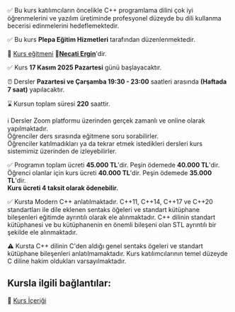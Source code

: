 ✅ Bu kurs katılımcıların öncelikle C++ programlama dilini çok iyi öğrenmelerini ve yazılım üretiminde profesyonel düzeyde bu dili kullanma becerisi edinmelerini hedeflemektedir.

✅ Bu kurs **Plepa Eğitim Hizmetleri** tarafından düzenlenmektedir.

👨 [Kurs eğitmeni](https://github.com/necatiergin/OCAK_2025_CPP_KURSU/blob/main/kurs_egitmeni.md)
**&#128279;[Necati Ergin](https://www.linkedin.com/in/necati-ergin-045768176/)**'dir.

✅ Kurs **17 Kasım 2025 Pazartesi** günü başlayacaktır.

⏰ Dersler **Pazartesi ve Çarşamba 19:30 - 23:00** saatleri arasında **(Haftada 7 saat)** yapılacaktır.

⌛ Kursun toplam süresi **220** saattir.

ℹ️ Dersler Zoom platformu üzerinden gerçek zamanlı ve online olarak yapılmaktadır.<br> 
Öğrenciler ders sırasında eğitmene soru sorabilirler.<br>
Öğrenciler katılmadıkları ya da tekrar etmek istedikleri dersleri kurs sistemimiz üzerinden de izleyebilirler.<br>

✅ Programın toplam ücreti **45.000 TL**'dir. Peşin ödemede **40.000 TL**'dir.<br>
Öğrenci olanlar için kurs ücreti **40.000 TL**'dir. Peşin ödemede **35.000 TL**'dir. <br>
**Kurs ücreti 4 taksit olarak ödenebilir.<br>**

✅ Kursta Modern C++ anlatılmaktadır. C++11, C++14, C++17 ve C++20 standartları ile dile eklenen sentaks öğeleri ve standart kütüphane bileşenleri eğitimde ayrıntılı olarak ele alınmaktadır. C++ dilinin standart kütüphanesi ve bu kütüphanenin en önemli bileşeni olan STL ayrıntılı bir şekilde ele alınmaktadır.

⚠ Kursta C++ dilinin C'den aldığı genel sentaks ögeleri ve standart kütüphane bileşenleri anlatılmamaktadır. Kurs katılımcılarının temel düzeyde C diline hakim oldukları varsayılmaktadır.

## Kursla ilgili bağlantılar:

&#128279; [Kurs İçeriği](https://github.com/necatiergin/kurs_programlari/blob/main/cplusplus_kurs_icerigi.md)<br><br>
<!---
&#128279; [Kursa kayıt olmak için bu bağlantıyı kullanabilirsiniz.](https://us02web.zoom.us/meeting/register/GK0hZcDRSsqgxqZ-FwxKTw)


![kurs tanıtım görseli](https://github.com/necatiergin/AGUSTOS-2025-CPP-KURSU/blob/main/cpp_kurs_gorseli.png)



&#128279; [Kursun Genel Tanıtımı](https://github.com/necatiergin/OCAK_2025_CPP_KURSU/blob/main/kurs_tanitimi.md)<br>




--->
